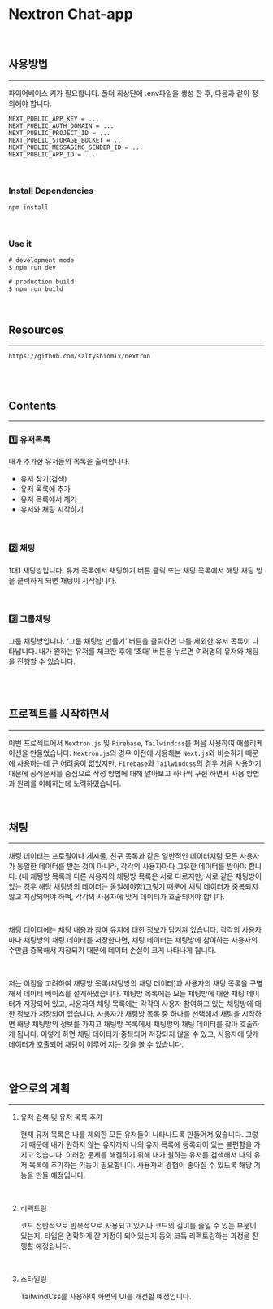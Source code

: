 # Nextron Chat-app

<br/>

## 사용방법

---

파이어베이스 키가 필요합니다. 폴더 최상단에 .env파일을 생성 한 후, 다음과 같이 정의해야 합니다.

```
NEXT_PUBLIC_APP_KEY = ...
NEXT_PUBLIC_AUTH_DOMAIN = ...
NEXT_PUBLIC_PROJECT_ID = ...
NEXT_PUBLIC_STORAGE_BUCKET = ...
NEXT_PUBLIC_MESSAGING_SENDER_ID = ...
NEXT_PUBLIC_APP_ID = ...
```

<br/>

### Install Dependencies

```
npm install
```

<br/>

### Use it

```
# development mode
$ npm run dev

# production build
$ npm run build
```

<br/>

## Resources

---

```
https://github.com/saltyshiomix/nextron
```

<br/>

<br/>

## Contents

---

### 1️⃣ 유저목록

내가 추가한 유저들의 목록을 출력합니다.

- 유저 찾기(검색)
- 유저 목록에 추가
- 유저 목록에서 제거
- 유저와 채팅 시작하기

<br/>

### 2️⃣ 채팅

1대1 채팅방입니다. 유저 목록에서 채팅하기 버튼 클릭 또는 채팅 목록에서 해당 채팅 방을 클릭하게 되면 채팅이 시작됩니다.

<br/>

### 3️⃣ 그룹채팅

그룹 채팅방입니다. ‘그룹 채팅방 만들기’ 버튼을 클릭하면 나를 제외한 유저 목록이 나타납니다. 내가 원하는 유저를 체크한 후에 ‘초대’ 버튼을 누르면 여러명의 유저와 채팅을 진행할 수 있습니다.

<br/>
<br/>

## 프로젝트를 시작하면서

---

이번 프로젝트에서 `Nextron.js` 및 `Firebase`, `Tailwindcss`를 처음 사용하여 애플리케이션을 만들었습니다. `Nextron.js`의 경우 이전에 사용해본 `Next.js`와 비슷하기 때문에 사용하는데 큰 어려움이 없었지만, `Firebase`와 `Tailwindcss`의 경우 처음 사용하기 때문에 공식문서를 중심으로 작성 방법에 대해 알아보고 하나씩 구현 하면서 사용 방법과 원리를 이해하는데 노력하였습니다.

<br/>

## 채팅

---

채팅 데이터는 프로필이나 게시물, 친구 목록과 같은 일반적인 데이터처럼 모든 사용자가 동일한 데이터를 받는 것이 아니라, 각각의 사용자마다 고유한 데이터를 받아야 합니다. (내 채팅방 목록과 다른 사용자의 채팅방 목록은 서로 다르지만, 서로 같은 채팅방이 있는 경우 해당 채팅방의 데이터는 동일해야함)그렇기 때문에 채팅 데이터가 중복되지 않고 저장되어야 하며, 각각의 사용자에 맞게 데이터가 호출되어야 합니다.

<br/>

채팅 데이터에는 채팅 내용과 참여 유저에 대한 정보가 담겨져 있습니다. 각각의 사용자마다 채팅방의 채팅 데이터를 저장한다면, 채팅 데이터는 채팅방에 참여하는 사용자의 수만큼 중복해서 저장되기 때문에 데이터 손실이 크게 나타나게 됩니다.

<br/>

저는 이점을 고려하여 채팅방 목록(채팅방의 채팅 데이터)과 사용자의 채팅 목록을 구별해서 데이터 베이스를 설계하였습니다. 채팅방 목록에는 모든 채팅방에 대한 채팅 데이터가 저장되어 있고, 사용자의 채팅 목록에는 각각의 사용자 참여하고 있는 채팅방에 대한 정보가 저장되어 있습니다. 사용자가 채팅방 목록 중 하나를 선택해서 채팅을 시작하면 해당 채팅방의 정보를 가지고 채팅방 목록에서 채팅방의 채팅 데이터를 찾아 호출하게 됩니다. 이렇게 하면 채팅 데이터가 중복되어 저장되지 않을 수 있고, 사용자에 맞게 데이터가 호출되어 채팅이 이루어 지는 것을 볼 수 있습니다.

<br/>

## 앞으로의 계획

---

1. 유저 검색 및 유저 목록 추가

   현재 유저 목록은 나를 제외한 모든 유저들이 나타나도록 만들어져 있습니다. 그렇기 때문에 내가 원하지 않는 유저까지 나의 유저 목록에 등록되어 있는 불편함을 가지고 있습니다. 이러한 문제를 해결하기 위해 내가 원하는 유저를 검색해서 나의 유저 목록에 추가하는 기능이 필요합니다. 사용자의 경험이 좋아질 수 있도록 해당 기능을 만들 예정입니다.

<br/>

2. 리펙토링

   코드 전반적으로 반복적으로 사용되고 있거나 코드의 길이를 줄일 수 있는 부분이 있는지, 타입은 명확하게 잘 지정이 되어있는지 등의 코듴 리펙토링하는 과정을 진행할 예정입니다.

<br/>

3. 스타일링

   TailwindCss를 사용하여 화면의 UI를 개선할 예정입니다.
